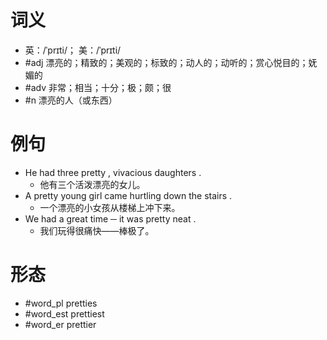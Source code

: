 # 词义
- 英：/ˈprɪti/； 美：/ˈprɪti/
- #adj 漂亮的；精致的；美观的；标致的；动人的；动听的；赏心悦目的；妩媚的
- #adv 非常；相当；十分；极；颇；很
- #n 漂亮的人（或东西）
# 例句
- He had three pretty , vivacious daughters .
	- 他有三个活泼漂亮的女儿。
- A pretty young girl came hurtling down the stairs .
	- 一个漂亮的小女孩从楼梯上冲下来。
- We had a great time ─ it was pretty neat .
	- 我们玩得很痛快——棒极了。
# 形态
- #word_pl pretties
- #word_est prettiest
- #word_er prettier
